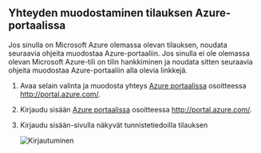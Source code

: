 
<!--
includes/sql-database-include-getting-started-v12portal-gettings-an-account.md

Latest Freshness check:  2016-04-11 , carlrab.

As of circa 2016-04-11, the following topics might include this include:
articles/sql-database/sql-database-get-started-tutorial.md

## Connecting to the Azure Portal with a subscription

-->
## <a name="connecting-to-the-azure-portal-with-a-subscription"></a>Yhteyden muodostaminen tilauksen Azure-portaalissa

Jos sinulla on Microsoft Azure olemassa olevan tilauksen, noudata seuraavia ohjeita muodostaa Azure-portaaliin. Jos sinulla ei ole olemassa olevan Microsoft Azure-tili on tilin hankkiminen ja noudata sitten seuraavia ohjeita muodostaa Azure-portaaliin alla olevia linkkejä.

1. Avaa selain valinta ja muodosta yhteys [Azure portaalissa](https://portal.azure.com/) osoitteessa http://portal.azure.com/.

1. Kirjaudu sisään [Azure portaalissa](https://portal.azure.com/) osoitteessa http://portal.azure.com/.

2. Kirjaudu sisään-sivulla näkyvät tunnistetiedoilla tilauksen

   ![Kirjautuminen][1]

<!-- Image references. -->

[1]: ./media/sql-database-getting-started-tutorial/login.png




<!--

-->
